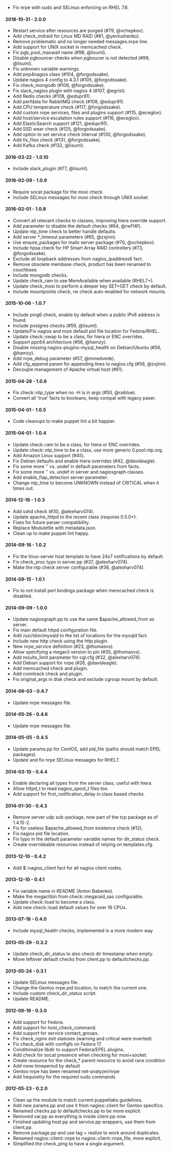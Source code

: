 * Fix nrpe with sudo and SELinux enforcing on RHEL 7.6.

#### 2018-10-31 - 2.0.0
* Restart service after resources are purged (#79, @vchepkov).
* Add check_mdraid for Linux MD RAID (#81, @yevtushenko).
* Remove problematic and no longer needed messages.nrpe line.
* Add support for UNIX socket in memcached check.
* Fix pgb_pool_maxwait name (#98, @lisuml).
* Disable pgbouncer checks when pgboucer is not detected (#99, @lisuml).
* Fix unknown variable warnings.
* Add pnp4nagios class (#104, @forgodssake).
* Update nagios 4 config to 4.3.1 (#105, @forgodssake).
* Fix check_mongodb (#106, @forgodssake).
* Fix slack_nagios plugin with nagios 4 (#107, @egrist).
* Add Redis checks (#108, @edupr91).
* Add perfdata for RabbitMQ check (#108, @edupr91).
* Add CPU temperature check (#117, @forgodssake).
* Add custom nrpe services, files and plugins support (#115, @eceglov).
* Add host/service escalation rules support (#116, @eceglov).
* Add ElasticSearch support (#121, @edupr91).
* Add SSD wear check (#125, @forgodssake).
* Add option to set service check interval (#130, @forgodssake).
* Add tls_files check (#131, @forgodssake).
* Add Kafka check (#132, @lisuml).

#### 2016-03-22 - 1.0.10
* Include slack_plugin (#77, @lisuml).

#### 2016-02-09 - 1.0.9
* Require socat package for the moxi check.
* Include SELinux messages for moxi check through UNIX socket.

#### 2016-02-01 - 1.0.8
* Convert all relevant checks to classes, improving hiera override support.
* Add parameter to disable the default checks (#64, @rwf14f).
* Update ntp_time check to better handle defaults.
* Add server *_timeout parameters (#65, @zxjinn).
* Use ensure_packages for mailx server package (#70, @vchepkov).
* Include hpsa check for HP Smart Array RAID controllers (#73, @forgodssake).
* Exclude all loopback addresses from nagios_ipaddress6 fact.
* Remove obsolete membase check, product has been renamed to couchbase.
* Include mongodb checks.
* Update check_ram to use MemAvailable when available (RHEL7+).
* Update check_moxi to perform a deeper key SET+GET check by default.
* Include mountpoints check, rw check auto-enabled for network mounts.

#### 2015-10-06 - 1.0.7
* Include ping6 check, enable by default when a public IPv6 address is found.
* Include postgres checks (#59, @lisuml).
* Update/Fix nagios and nrpe default pid file location for Fedora/RHEL.
* Update check::swap to be a class, for hiera or ENC overrides.
* Support ppc64 architecture (#56, @hamzy).
* Disable missing nagios-plugins-mysql_health on Debian/Ubuntu (#56, @hamzy).
* Add nrpe_debug parameter (#57, @mmedvede).
* Add cfg_append param for appending lines to nagios.cfg (#58, @zxjinn).
* Decouple management of Apache virtual host (#61).

#### 2015-04-28 - 1.0.6
* Fix check::ntp_type when no -H is in args (#50, @raiblue).
* Convert all 'true' facts to booleans, keep compat with legacy paser.

#### 2015-04-01 - 1.0.5
* Code cleanups to make puppet lint a bit happier.

#### 2015-04-01 - 1.0.4
* Update check::ram to be a class, for hiera or ENC overrides.
* Update check::ntp_time to be a class, use more generic 0.pool.ntp.org.
* Add Amazon Linux support (#45).
* Fix Debian defaults and enable hiera overrides (#42, @davideagle).
* Fix some more '' vs. undef in default parameters from facts.
* Fix some more '' vs. undef in server and nagiosgraph classes.
* Add enable_flap_detection server parameter.
* Change ntp_time to become UNKNOWN instead of CRITICAL when it times out.

#### 2014-12-16 - 1.0.3
* Add sshd check (#30, @alexharv074).
* Update apache_httpd to the recent class (requires 0.5.0+).
* Fixes for future parser compatibility.
* Replace Modulefile with metadata.json.
* Clean up to make puppet lint happy.

#### 2014-09-16 - 1.0.2
* Fix the linux-server host template to have 24x7 notifications by default.
* Fix check_proc typo in server.pp (#37, @alexharv074).
* Make the ntp check server configurable (#36, @alexharv074).

#### 2014-09-15 - 1.0.1
* Fix to not install perl bindings package when memcached check is disabled.

#### 2014-09-09 - 1.0.0
* Update nagiosgraph.pp to use the same $apache_allowed_from as server.
* Fix main default httpd configuration file.
* Add /usr/sbin/mysqld to the list of locations for the mysqld fact.
* Include new http check using the http plugin.
* New nrpe_service definition (#23, @thomasvs).
* Allow specifying a megacli version to pin (#35, @thomasvs).
* Add results_limit parameter for cgi.cfg (#32, @alexharv074).
* Add Debian support for nrpe (#26, @davideagle).
* Add memcached check and plugin.
* Add conntrack check and plugin.
* Fix original_args in disk check and exclude cgroup mount by default.

#### 2014-06-03 - 0.4.7
* Update nrpe messages file.

#### 2014-05-26 - 0.4.6
* Update nrpe messages file.

#### 2014-05-05 - 0.4.5
* Update params.pp for CentOS, add pid_file (paths should match EPEL packages).
* Update and fix nrpe SELinux messages for RHEL7.

#### 2014-03-10 - 0.4.4
* Enable declaring all types from the server class, useful with hiera.
* Allow httpd_t to read nagios_spool_t files too.
* Add support for first_notification_delay in class based checks.

#### 2014-01-30 - 0.4.3
* Remove server udp sub-package, now part of the tcp package as of 1.4.15-2.
* Fix for useless $apache_allowed_from existence check (#12).
* Fix nagios pid file location.
* Fix typo in the default parameter variable names for dir_status check.
* Create overrideable resources instead of relying on templates.cfg.

#### 2013-12-10 - 0.4.2
* Add $::nagios_client fact for all nagios client nodes.

#### 2013-12-10 - 0.4.1
* Fix variable name in README (Anton Babenko).
* Make the megaclibin from check::megaraid_sas configurable.
* Update check::load to become a class.
* Add new check::load default values for over 16 CPUs.

#### 2013-07-18 - 0.4.0
* Include mysql_health checks, implemented in a more modern way

#### 2013-05-29 - 0.3.2
* Update check_dir_status to also check dir timestamp when empty.
* Move leftover default checks from client.pp to defaultchecks.pp.

#### 2013-05-24 - 0.3.1
* Update SELinux messages file.
* Change the Gentoo nrpe.pid location, to match the current one.
* Include custom check_dir_status script.
* Update README.

#### 2012-09-19 - 0.3.0
* Add support for Fedora.
* Add support for host_check_command.
* Add support for service contact_groups.
* Fix check_nginx exit statuses (warning and critical were inverted).
* Fix check_disk with configfs on Fedora 17.
* Conditionalize libdir to support Fedora/EPEL plugins.
* Add check for socat presence when checking for moxi+socket.
* Create resource for the check_* parent resource to avoid race condition
* Add none timeperiod by default
* Gentoo nrpe has been renamed net-analyzer/nrpe
* Add !requiretty for the required sudo commands

#### 2012-05-23 - 0.2.0
* Clean up the module to match current puppetlabs guidelines.
* Add new params.pp and use it from nagios::client for Gentoo specifics.
* Renamed checks.pp to defaultchecks.pp to be more explicit.
* Removed var.pp as everything is inside client.pp now.
* Finished updating host.pp and service.pp wrappers, use them from client.pp.
* Remove package.pp and use tag + realize to work around duplicates.
* Renamed nagios::client::nrpe to nagios::client::nrpe_file, more explicit.
* Simplified the check_ping to have a single argument.


